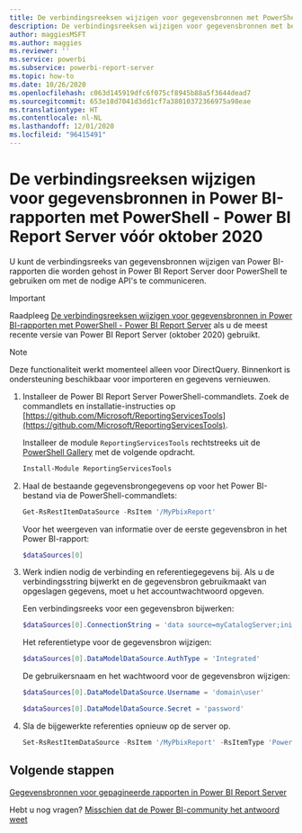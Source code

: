 ```yaml
---
title: De verbindingsreeksen wijzigen voor gegevensbronnen met PowerShell - Power BI Report Server - vóór oktober 2020
description: De verbindingsreeksen wijzigen voor gegevensbronnen met behulp van API's in PowerShell - Power BI Report Server vóór oktober 2020.
author: maggiesMSFT
ms.author: maggies
ms.reviewer: ''
ms.service: powerbi
ms.subservice: powerbi-report-server
ms.topic: how-to
ms.date: 10/26/2020
ms.openlocfilehash: c063d145919dfc6f075cf8945b88a5f3644dead7
ms.sourcegitcommit: 653e18d7041d3dd1cf7a38010372366975a98eae
ms.translationtype: HT
ms.contentlocale: nl-NL
ms.lasthandoff: 12/01/2020
ms.locfileid: "96415491"
---
```

# <a name="change-data-source-connection-strings-in-power-bi-reports-with-powershell---power-bi-report-server-pre-october-2020"></a>De verbindingsreeksen wijzigen voor gegevensbronnen in Power BI-rapporten met PowerShell - Power BI Report Server vóór oktober 2020


U kunt de verbindingsreeks van gegevensbronnen wijzigen van Power BI-rapporten die worden gehost in Power BI Report Server door PowerShell te gebruiken om met de nodige API's te communiceren. 

> [!IMPORTANT]
> Raadpleeg [De verbindingsreeksen wijzigen voor gegevensbronnen in Power BI-rapporten met PowerShell - Power BI Report Server](connect-data-source-apis.md) als u de meest recente versie van Power BI Report Server (oktober 2020) gebruikt.

> [!NOTE]
> Deze functionaliteit werkt momenteel alleen voor DirectQuery. Binnenkort is ondersteuning beschikbaar voor importeren en gegevens vernieuwen.

1. Installeer de Power BI Report Server PowerShell-commandlets. Zoek de commandlets en installatie-instructies op [https://github.com/Microsoft/ReportingServicesTools](https://github.com/Microsoft/ReportingServicesTools). 

    Installeer de module `ReportingServicesTools` rechtstreeks uit de [PowerShell Gallery](https://www.powershellgallery.com/packages/ReportingServicesTools/) met de volgende opdracht.

    ```powershell
    Install-Module ReportingServicesTools
    ```

2. Haal de bestaande gegevensbrongegevens op voor het Power BI-bestand via de PowerShell-commandlets:

    ```powershell
    Get-RsRestItemDataSource -RsItem '/MyPbixReport'
    ```

    Voor het weergeven van informatie over de eerste gegevensbron in het Power BI-rapport: 

    ```powershell
    $dataSources[0]
    ```

3. Werk indien nodig de verbinding en referentiegegevens bij. Als u de verbindingsstring bijwerkt en de gegevensbron gebruikmaakt van opgeslagen gegevens, moet u het accountwachtwoord opgeven. 

    Een verbindingsreeks voor een gegevensbron bijwerken:

    ```powershell
    $dataSources[0].ConnectionString = 'data source=myCatalogServer;initial catalog=ReportServer;persist security info=False' 
    ```

    Het referentietype voor de gegevensbron wijzigen:

    ```powershell
    $dataSources[0].DataModelDataSource.AuthType = 'Integrated'
    ```

    De gebruikersnaam en het wachtwoord voor de gegevensbron wijzigen:

    ```powershell
    $dataSources[0].DataModelDataSource.Username = 'domain\user'
    ```
    ```powershell
    $dataSources[0].DataModelDataSource.Secret = 'password'
    ```

4. Sla de bijgewerkte referenties opnieuw op de server op.

    ```powershell
    Set-RsRestItemDataSource -RsItem '/MyPbixReport' -RsItemType 'PowerBIReport' -DataSources $dataSources
    ```

## <a name="next-steps"></a>Volgende stappen

[Gegevensbronnen voor gepagineerde rapporten in Power BI Report Server](connect-data-sources.md) 

Hebt u nog vragen? [Misschien dat de Power BI-community het antwoord weet](https://community.powerbi.com/)
